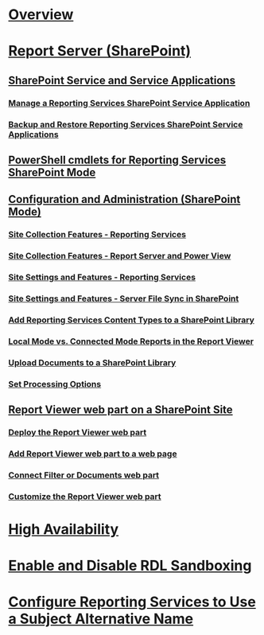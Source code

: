 # [Overview](reporting-services-report-server.md)  
# [Report Server (SharePoint)](reporting-services-report-server-sharepoint-mode.md)  
## [SharePoint Service and Service Applications](reporting-services-sharepoint-service-and-service-applications.md)  
### [Manage a Reporting Services SharePoint Service Application](manage-a-reporting-services-sharepoint-service-application.md)  
### [Backup and Restore Reporting Services SharePoint Service Applications](backup-and-restore-reporting-services-sharepoint-service-applications.md)  
## [PowerShell cmdlets for Reporting Services SharePoint Mode](powershell-cmdlets-for-reporting-services-sharepoint-mode.md)  
## [Configuration and Administration (SharePoint Mode)](configuration-and-administration-of-a-report-server.md)  
### [Site Collection Features - Reporting Services](site-collection-features-reporting-services.md)  
### [Site Collection Features - Report Server and Power View](site-collection-features-report-server-and-power-view.md)  
### [Site Settings and Features - Reporting Services](site-settings-and-features-reporting-services.md)  
### [Site Settings and Features - Server File Sync in SharePoint](activate-the-report-server-file-sync-feature-in-sharepoint-ca.md)  
### [Add Reporting Services Content Types to a SharePoint Library](add-reporting-services-content-types-to-a-sharepoint-library.md)  
### [Local Mode vs. Connected Mode Reports in the Report Viewer](local-mode-vs-connected-mode-reports-in-the-report-viewer.md)  
### [Upload Documents to a SharePoint Library](upload-documents-to-a-sharepoint-library-reporting-services-in-sharepoint-mode.md)  
### [Set Processing Options](set-processing-options-reporting-services-in-sharepoint-integrated-mode.md)  
## [Report Viewer web part on a SharePoint Site](report-viewer-web-part-on-a-sharepoint-site.md)  
### [Deploy the Report Viewer web part](deploy-report-viewer-web-part.md)
### [Add Report Viewer web part to a web page](add-report-viewer-web-part-to-page.md)
### [Connect Filter or Documents web part](connect-filter-or-documents-web-part-sharepoint-integrated-mode.md)  
### [Customize the Report Viewer web part](customize-the-report-viewer-web-part.md)  
# [High Availability](high-availability-reporting-services.md)  
# [Enable and Disable RDL Sandboxing](enable-and-disable-rdl-sandboxing.md)  
# [Configure Reporting Services to Use a Subject Alternative Name](configure-reporting-services-to-use-a-subject-alternative-name.md)  
